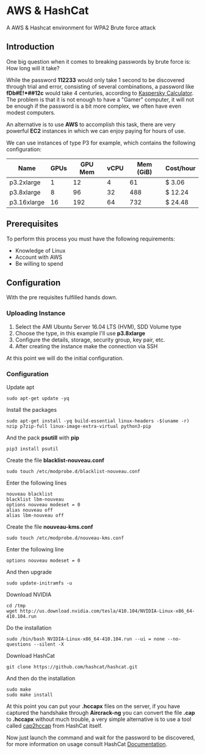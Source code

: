# AWS & HashCat

A AWS &amp; Hashcat environment for WPA2 Brute force attack

## Introduction

One big question when it comes to breaking passwords by brute force is: How long will it take?

While the password  **112233** would only take 1 second to be discovered through trial and error, consisting of several combinations, a password like **fDb#E!*##12c** would take 4 centuries, according to [Kaspersky Calculator](https://password.kaspersky.com/?/utm_medium=rdr&utm_source=redirector&utm_campaign=old_url). The problem is that it is not enough to have a "Gamer" computer, it will not be enough if the password is a bit more complex, we often have even modest computers.

An alternative is to use **AWS** to accomplish this task, there are very powerful **EC2** instances in which we can enjoy paying for hours of use.

We can use instances of type P3 for example, which contains the following configuration:

Name | GPUs | GPU Mem | vCPU | Mem (GiB) | Cost/hour 
-----|------|---------|------|-----------|----------
p3.2xlarge | 1 | 12 | 4 | 61 | $ 3.06 
p3.8xlarge | 8 | 96 | 32 | 488 | $ 12.24
p3.16xlarge | 16 | 192 | 64 | 732 | $ 24.48

## Prerequisites

To perform this process you must have the following requirements:

* Knowledge of Linux
* Account with AWS
* Be willing to spend

## Configuration

With the pre requisites fulfilled hands down.

### Uploading Instance

1. Select the AMI Ubuntu Server 16.04 LTS (HVM), SDD Volume type
1. Choose the type, in this example I'll use **p3.8xlarge**
1. Configure the details, storage, security group, key pair, etc.
1. After creating the instance make the connection via SSH

At this point we will do the initial configuration.

### Configuration

Update apt

```
sudo apt-get update -yq
```

Install the packages

```
sudo apt-get install -yq build-essential linux-headers -$(uname -r) nzip p7zip-full linux-image-extra-virtual python3-pip
```

And the pack **psutill** with **pip**

```
pip3 install psutil
```

Create the file **blacklist-nouveau.conf**

```
sudo touch /etc/modprobe.d/blacklist-nouveau.conf
```

Enter the following lines

```
nouveau blacklist
blacklist lbm-nouveau
options nouveau modeset = 0
alias nouveau off
alias lbm-nouveau off
```
Create the file **nouveau-kms.conf**

```
sudo touch /etc/modprobe.d/nouveau-kms.conf
```
Enter the following line

```
options nouveau modeset = 0
```

And then upgrade

```
sudo update-initramfs -u
```

Download NVIDIA

```
cd /tmp
wget http://us.download.nvidia.com/tesla/410.104/NVIDIA-Linux-x86_64-410.104.run
```

Do the installation

```
sudo /bin/bash NVIDIA-Linux-x86_64-410.104.run --ui = none --no-questions --silent -X
```

Download HashCat

```
git clone https://github.com/hashcat/hashcat.git
```

And then do the installation

```
sudo make
sudo make install
```

At this point you can put your **.hccapx** files on the server, if you have captured the handshake through **Aircrack-ng** you can convert the file **.cap** to **.hccapx** without much trouble, a very simple alternative is to use a tool called [cap2hccap](https://hashcat.net/cap2hccap/) from HashCat itself.

Now just launch the command and wait for the password to be discovered, for more information on usage consult HashCat [Documentation](https://hashcat.net/wiki/).

